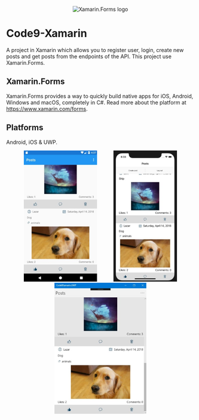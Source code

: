 <p align="center">
<img src="https://upload.wikimedia.org/wikipedia/commons/6/68/Xamarin_logo_and_wordmark.png" alt="Xamarin.Forms logo" width="300">
</p>

# Code9-Xamarin

A project in Xamarin which allows you to register user, login, create new posts and get posts from the endpoints of the API. This project use Xamarin.Forms.

## Xamarin.Forms

Xamarin.Forms provides a way to quickly build native apps for iOS, Android, Windows and macOS, completely in C#.
Read more about the platform at https://www.xamarin.com/forms.

## Platforms
Android, iOS & UWP.

<p align="center">
  <img src="images/Code9Android.jpg" Height="350" hspace="20"/>
  <img src="images/Code9Ios.jpg" Height="350" hspace="20"/>
  <img src="images/Code9UWP.jpg" Height="350" hspace="20"/>
</p>
